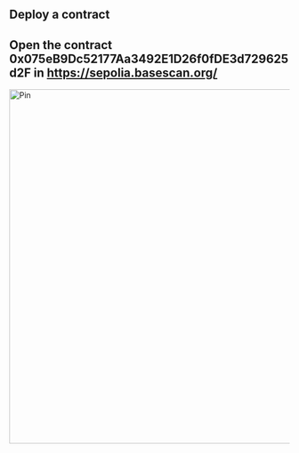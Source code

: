 Deploy a contract
-----------
Open the contract 0x075eB9Dc52177Aa3492E1D26f0fDE3d729625d2F in https://sepolia.basescan.org/
----------
<img width="1362" height="637" alt="Pin" src="https://github.com/user-attachments/assets/39d3d633-9034-4721-81ad-685567bd388e" />
